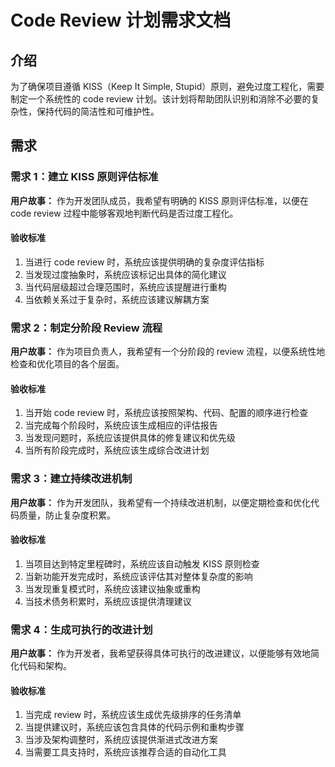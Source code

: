 # Code Review 计划需求文档

## 介绍

为了确保项目遵循 KISS（Keep It Simple, Stupid）原则，避免过度工程化，需要制定一个系统性的 code review 计划。该计划将帮助团队识别和消除不必要的复杂性，保持代码的简洁性和可维护性。

## 需求

### 需求 1：建立 KISS 原则评估标准

**用户故事：** 作为开发团队成员，我希望有明确的 KISS 原则评估标准，以便在 code review 过程中能够客观地判断代码是否过度工程化。

#### 验收标准

1. 当进行 code review 时，系统应该提供明确的复杂度评估指标
2. 当发现过度抽象时，系统应该标记出具体的简化建议
3. 当代码层级超过合理范围时，系统应该提醒进行重构
4. 当依赖关系过于复杂时，系统应该建议解耦方案

### 需求 2：制定分阶段 Review 流程

**用户故事：** 作为项目负责人，我希望有一个分阶段的 review 流程，以便系统性地检查和优化项目的各个层面。

#### 验收标准

1. 当开始 code review 时，系统应该按照架构、代码、配置的顺序进行检查
2. 当完成每个阶段时，系统应该生成相应的评估报告
3. 当发现问题时，系统应该提供具体的修复建议和优先级
4. 当所有阶段完成时，系统应该生成综合改进计划

### 需求 3：建立持续改进机制

**用户故事：** 作为开发团队，我希望有一个持续改进机制，以便定期检查和优化代码质量，防止复杂度积累。

#### 验收标准

1. 当项目达到特定里程碑时，系统应该自动触发 KISS 原则检查
2. 当新功能开发完成时，系统应该评估其对整体复杂度的影响
3. 当发现重复模式时，系统应该建议抽象或重构
4. 当技术债务积累时，系统应该提供清理建议

### 需求 4：生成可执行的改进计划

**用户故事：** 作为开发者，我希望获得具体可执行的改进建议，以便能够有效地简化代码和架构。

#### 验收标准

1. 当完成 review 时，系统应该生成优先级排序的任务清单
2. 当提供建议时，系统应该包含具体的代码示例和重构步骤
3. 当涉及架构调整时，系统应该提供渐进式改进方案
4. 当需要工具支持时，系统应该推荐合适的自动化工具